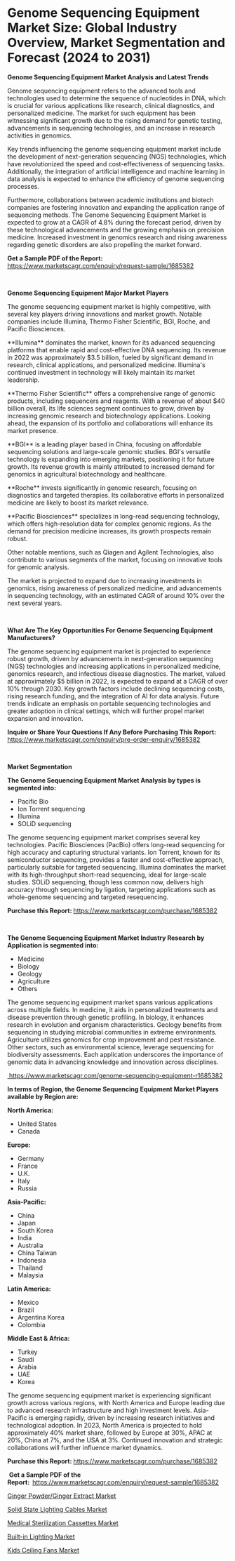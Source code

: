 <p><h1>Genome Sequencing Equipment Market Size: Global Industry Overview, Market Segmentation and Forecast (2024 to 2031)</h1></p><p><strong>Genome Sequencing Equipment Market Analysis and Latest Trends</strong></p>
<p><p>Genome sequencing equipment refers to the advanced tools and technologies used to determine the sequence of nucleotides in DNA, which is crucial for various applications like research, clinical diagnostics, and personalized medicine. The market for such equipment has been witnessing significant growth due to the rising demand for genetic testing, advancements in sequencing technologies, and an increase in research activities in genomics. </p><p>Key trends influencing the genome sequencing equipment market include the development of next-generation sequencing (NGS) technologies, which have revolutionized the speed and cost-effectiveness of sequencing tasks. Additionally, the integration of artificial intelligence and machine learning in data analysis is expected to enhance the efficiency of genome sequencing processes. </p><p>Furthermore, collaborations between academic institutions and biotech companies are fostering innovation and expanding the application range of sequencing methods. The Genome Sequencing Equipment Market is expected to grow at a CAGR of 4.8% during the forecast period, driven by these technological advancements and the growing emphasis on precision medicine. Increased investment in genomics research and rising awareness regarding genetic disorders are also propelling the market forward.</p></p>
<p><strong>Get a Sample PDF of the Report:&nbsp;</strong> <a href="https://www.marketscagr.com/enquiry/request-sample/1685382?utm_campaign=1608&utm_medium=2&utm_source=Github&utm_content=ia&utm_term=12102024&utm_id=genome-sequencing-equipment">https://www.marketscagr.com/enquiry/request-sample/1685382</a></p>
<p>&nbsp;</p>
<p><strong>Genome Sequencing Equipment Major Market Players</strong></p>
<p><p>The genome sequencing equipment market is highly competitive, with several key players driving innovations and market growth. Notable companies include Illumina, Thermo Fisher Scientific, BGI, Roche, and Pacific Biosciences.</p><p>**Illumina** dominates the market, known for its advanced sequencing platforms that enable rapid and cost-effective DNA sequencing. Its revenue in 2022 was approximately $3.5 billion, fueled by significant demand in research, clinical applications, and personalized medicine. Illumina's continued investment in technology will likely maintain its market leadership.</p><p>**Thermo Fisher Scientific** offers a comprehensive range of genomic products, including sequencers and reagents. With a revenue of about $40 billion overall, its life sciences segment continues to grow, driven by increasing genomic research and biotechnology applications. Looking ahead, the expansion of its portfolio and collaborations will enhance its market presence.</p><p>**BGI** is a leading player based in China, focusing on affordable sequencing solutions and large-scale genomic studies. BGI's versatile technology is expanding into emerging markets, positioning it for future growth. Its revenue growth is mainly attributed to increased demand for genomics in agricultural biotechnology and healthcare.</p><p>**Roche** invests significantly in genomic research, focusing on diagnostics and targeted therapies. Its collaborative efforts in personalized medicine are likely to boost its market relevance. </p><p>**Pacific Biosciences** specializes in long-read sequencing technology, which offers high-resolution data for complex genomic regions. As the demand for precision medicine increases, its growth prospects remain robust.</p><p>Other notable mentions, such as Qiagen and Agilent Technologies, also contribute to various segments of the market, focusing on innovative tools for genomic analysis.</p><p>The market is projected to expand due to increasing investments in genomics, rising awareness of personalized medicine, and advancements in sequencing technology, with an estimated CAGR of around 10% over the next several years.</p></p>
<p>&nbsp;</p>
<p><strong>What Are The Key Opportunities For Genome Sequencing Equipment Manufacturers?</strong></p>
<p><p>The genome sequencing equipment market is projected to experience robust growth, driven by advancements in next-generation sequencing (NGS) technologies and increasing applications in personalized medicine, genomics research, and infectious disease diagnostics. The market, valued at approximately $5 billion in 2022, is expected to expand at a CAGR of over 10% through 2030. Key growth factors include declining sequencing costs, rising research funding, and the integration of AI for data analysis. Future trends indicate an emphasis on portable sequencing technologies and greater adoption in clinical settings, which will further propel market expansion and innovation.</p></p>
<p><strong>Inquire or Share Your Questions If Any Before Purchasing This Report:</strong> <a href="https://www.marketscagr.com/enquiry/pre-order-enquiry/1685382?utm_campaign=1608&utm_medium=2&utm_source=Github&utm_content=ia&utm_term=12102024&utm_id=genome-sequencing-equipment">https://www.marketscagr.com/enquiry/pre-order-enquiry/1685382</a></p>
<p>&nbsp;</p>
<p><strong>Market Segmentation</strong></p>
<p><strong>The Genome Sequencing Equipment Market Analysis by types is segmented into:</strong></p>
<p><ul><li>Pacific Bio</li><li>Ion Torrent sequencing</li><li>Illumina</li><li>SOLiD sequencing</li></ul></p>
<p><p>The genome sequencing equipment market comprises several key technologies. Pacific Biosciences (PacBio) offers long-read sequencing for high accuracy and capturing structural variants. Ion Torrent, known for its semiconductor sequencing, provides a faster and cost-effective approach, particularly suitable for targeted sequencing. Illumina dominates the market with its high-throughput short-read sequencing, ideal for large-scale studies. SOLiD sequencing, though less common now, delivers high accuracy through sequencing by ligation, targeting applications such as whole-genome sequencing and targeted resequencing.</p></p>
<p><strong>Purchase this Report:&nbsp;</strong><a href="https://www.marketscagr.com/purchase/1685382?utm_campaign=1608&utm_medium=2&utm_source=Github&utm_content=ia&utm_term=12102024&utm_id=genome-sequencing-equipment">https://www.marketscagr.com/purchase/1685382</a></p>
<p>&nbsp;</p>
<p><strong>The Genome Sequencing Equipment Market Industry Research by Application is segmented into:</strong></p>
<p><ul><li>Medicine</li><li>Biology</li><li>Geology</li><li>Agriculture</li><li>Others</li></ul></p>
<p><p>The genome sequencing equipment market spans various applications across multiple fields. In medicine, it aids in personalized treatments and disease prevention through genetic profiling. In biology, it enhances research in evolution and organism characteristics. Geology benefits from sequencing in studying microbial communities in extreme environments. Agriculture utilizes genomics for crop improvement and pest resistance. Other sectors, such as environmental science, leverage sequencing for biodiversity assessments. Each application underscores the importance of genomic data in advancing knowledge and innovation across disciplines.</p></p>
<p><a href="https://www.marketscagr.com/genome-sequencing-equipment-r1685382?utm_campaign=1608&utm_medium=2&utm_source=Github&utm_content=ia&utm_term=12102024&utm_id=genome-sequencing-equipment">&nbsp;https://www.marketscagr.com/genome-sequencing-equipment-r1685382</a></p>
<p><strong>In terms of Region, the Genome Sequencing Equipment Market Players available by Region are:</strong></p>
<p>
    <p> <strong> North America: </strong>
        <ul>
            <li>United States</li>
            <li>Canada</li>
        </ul>
        </p> 
    <p> <strong> Europe: </strong>
        <ul>
            <li>Germany</li>
            <li>France</li>
            <li>U.K.</li>
            <li>Italy</li>
            <li>Russia</li>
        </ul>
        </p> 
    <p> <strong> Asia-Pacific: </strong>
        <ul>
            <li>China</li>
            <li>Japan</li>
            <li>South Korea</li>
            <li>India</li>
            <li>Australia</li>
            <li>China Taiwan</li>
            <li>Indonesia</li>
            <li>Thailand</li>
            <li>Malaysia</li>
        </ul>
        </p> 
    <p> <strong> Latin America: </strong>
        <ul>
            <li>Mexico</li>
            <li>Brazil</li>
            <li>Argentina Korea</li>
            <li>Colombia</li>
        </ul>
        </p> 
    <p> <strong> Middle East & Africa: </strong>
        <ul>
            <li>Turkey</li>
            <li>Saudi</li>
            <li>Arabia</li>
            <li>UAE</li>
            <li>Korea</li>
        </ul>
    </p>
    </p>
<p><p>The genome sequencing equipment market is experiencing significant growth across various regions, with North America and Europe leading due to advanced research infrastructure and high investment levels. Asia-Pacific is emerging rapidly, driven by increasing research initiatives and technological adoption. In 2023, North America is projected to hold approximately 40% market share, followed by Europe at 30%, APAC at 20%, China at 7%, and the USA at 3%. Continued innovation and strategic collaborations will further influence market dynamics.</p></p>
<p><strong>Purchase this Report: </strong><a href="https://www.marketscagr.com/purchase/1685382?utm_campaign=1608&utm_medium=2&utm_source=Github&utm_content=ia&utm_term=12102024&utm_id=genome-sequencing-equipment">https://www.marketscagr.com/purchase/1685382</a></p>
<p>&nbsp;<strong>Get a Sample PDF of the Report:&nbsp;&nbsp;</strong><a href="https://www.marketscagr.com/enquiry/request-sample/1685382?utm_campaign=1608&utm_medium=2&utm_source=Github&utm_content=ia&utm_term=12102024&utm_id=genome-sequencing-equipment">https://www.marketscagr.com/enquiry/request-sample/1685382</a></p>
<p><strong></strong></p>
<p><p><a href="https://www.linkedin.com/pulse/top-trends-transforming-ginger-powderginger-extract-market-2024-q7qmc?utm_campaign=1608&utm_medium=2&utm_source=Github&utm_content=ia&utm_term=12102024&utm_id=genome-sequencing-equipment">Ginger Powder/Ginger Extract Market</a></p><p><a href="https://www.linkedin.com/pulse/pulse-solid-state-lighting-cables-rhythms-change-market-resonance-hdmfc?utm_campaign=1608&utm_medium=2&utm_source=Github&utm_content=ia&utm_term=12102024&utm_id=genome-sequencing-equipment">Solid State Lighting Cables Market</a></p><p><a href="https://www.linkedin.com/pulse/charting-future-comprehensive-analysis-global-medical-sterilization-hdqee?utm_campaign=1608&utm_medium=2&utm_source=Github&utm_content=ia&utm_term=12102024&utm_id=genome-sequencing-equipment">Medical Sterilization Cassettes Market</a></p><p><a href="https://www.linkedin.com/pulse/market-insights-global-built-in-lighting-forecast-pbwme?utm_campaign=1608&utm_medium=2&utm_source=Github&utm_content=ia&utm_term=12102024&utm_id=genome-sequencing-equipment">Built-in Lighting Market</a></p><p><a href="https://www.linkedin.com/pulse/market-leaders-laggards-global-kids-ceiling-fans-trends-hjkme?utm_campaign=1608&utm_medium=2&utm_source=Github&utm_content=ia&utm_term=12102024&utm_id=genome-sequencing-equipment">Kids Ceiling Fans Market</a></p></p>